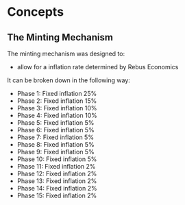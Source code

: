 <!--
order: 0
-->

# Concepts

## The Minting Mechanism

The minting mechanism was designed to:
 - allow for a inflation rate determined by Rebus Economics

It can be broken down in the following way: 
- Phase 1: Fixed inflation 25%
- Phase 2: Fixed inflation 15%
- Phase 3: Fixed inflation 10%
- Phase 4: Fixed inflation 10%
- Phase 5: Fixed inflation 5%
- Phase 6: Fixed inflation 5%
- Phase 7: Fixed inflation 5%
- Phase 8: Fixed inflation 5%
- Phase 9: Fixed inflation 5%
- Phase 10: Fixed inflation 5%
- Phase 11: Fixed inflation 2%
- Phase 12: Fixed inflation 2%
- Phase 13: Fixed inflation 2%
- Phase 14: Fixed inflation 2%
- Phase 15: Fixed inflation 2%